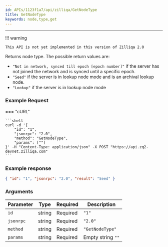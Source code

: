 ```yaml
---
id: APIs/1123f1a7/api/zilliqa/GetNodeType
title: GetNodeType
keywords: node,type,get
---
```

---


!!! warning

    This API is not yet implemented in this version of Zilliqa 2.0

Returns node type. The possible return values are:

- `"Not in network, synced till epoch [epoch number]"` if the server has not joined the network and is synced until a specific epoch.
- `"Seed"` if the server is in lookup node mode and is an archival lookup node.
- `"Lookup"` if the server is in lookup node mode
### Example Request


=== "cURL"

    ```shell
    curl -d '{
        "id": "1",
        "jsonrpc": "2.0",
        "method": "GetNodeType",
        "params": [""]
    }' -H "Content-Type: application/json" -X POST "https://api.zq2-devnet.zilliqa.com"
    ```












### Example response


```json
{ "id": "1", "jsonrpc": "2.0", "result": "Seed" }
```


### Arguments


| Parameter | Type   | Required | Description       |
| --------- | ------ | -------- | ----------------- |
| `id`      | string | Required | `"1"`             |
| `jsonrpc` | string | Required | `"2.0"`           |
| `method`  | string | Required | `"GetNodeType"`   |
| `params`  | string | Required | Empty string `""` |

